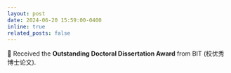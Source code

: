 ```yaml
---
layout: post
date: 2024-06-20 15:59:00-0400
inline: true
related_posts: false
---
```


🎉 Received the <b>Outstanding Doctoral Dissertation Award</b> from BIT (校优秀博士论文). 

